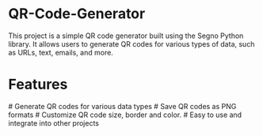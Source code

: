 # QR-Code-Generator
This project is a simple QR code generator built using the Segno Python library. It allows users to generate QR codes for various types of data, such as URLs, text, emails, and more.
<h1>Features</h1>
# Generate QR codes for various data types
# Save QR codes as PNG formats
# Customize QR code size, border and color.
# Easy to use and integrate into other projects
